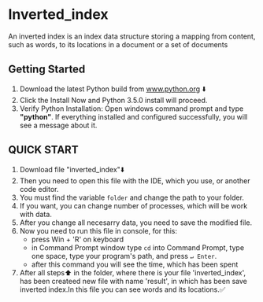 # Inverted_index
An inverted index is an index data structure storing a mapping from content, such as words, to its locations in a document or a set of documents
## Getting Started
1. Download the latest Python build from  www.python.org :arrow_down:
2. Click the Install Now and Python 3.5.0 install will proceed.<br>
3. Verify Python Installation:  Open windows command prompt and type **"python"**. If everything installed and configured successfully, you will see a message about it.
## QUICK START
1. Download file "inverted_index":arrow_down:
2. Then you need to open this file with the IDE, which you use, or another code editor.<br>
3. You must find the variable `folder` and change the path to your folder.
4. If you want, you can change number of processes, which will be work with data.
5. After you change all necesarry data, you need to save the modified file.
6. Now you need to run this file in console, for this:
   - press Win + 'R' on keyboard
   - in Command Prompt window type `cd` into Command Prompt, type one space, type your program's path, and press `↵ Enter`.
   - after this command you will see the time, which has been spent
7. After all steps:arrow_up: in the folder, where there is your file 'inverted_index', has been createed new file with name 'result', in which has been save inverted index.In this file you can see words and its locations.:white_check_mark:
